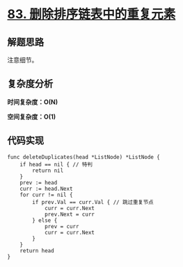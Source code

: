 # [83. 删除排序链表中的重复元素](https://leetcode-cn.com/problems/remove-duplicates-from-sorted-list/)

## 解题思路

注意细节。

## 复杂度分析

**时间复杂度：O(N)**

**空间复杂度：O(1)** 

## 代码实现

```golang
func deleteDuplicates(head *ListNode) *ListNode {
	if head == nil { // 特判
		return nil
	}
	prev := head
	curr := head.Next
	for curr != nil {
		if prev.Val == curr.Val { // 跳过重复节点
			curr = curr.Next
			prev.Next = curr
		} else {
			prev = curr
			curr = curr.Next
		}
	}
	return head
}
```